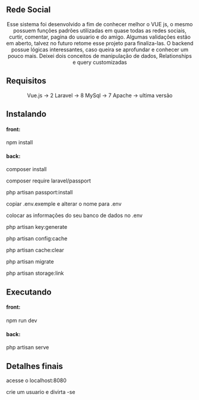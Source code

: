 ## Rede Social

<p align="center">
Esse sistema foi desenvolvido a fim de conhecer melhor o VUE js, o mesmo possuem funções padrões utilizadas em quase todas as redes sociais, curtir, comentar, pagina do usuario e do amigo. Algumas validações estão em aberto, talvez no futuro retome esse projeto para finaliza-las. O backend possue lógicas interessantes, caso queira se aprofundar e conhecer um pouco mais. Deixei dois conceitos de manipulação de dados, Relationships e query customizadas 
</p>

## Requisitos

<p align="center">
    Vue.js    -> 2
    Laravel   -> 8
    MySql     -> 7
    Apache    -> ultima versão
</p>


## Instalando
<p><h4>front:</h4></p>
<p>npm install</p>
<p><h4>back:</h4></p>
<p>composer install</p>
<p>composer require laravel/passport</p>
<p>php artisan passport:install</p>
<p>copiar .env.exemple e alterar o nome para .env</p>
<p>colocar as informações do seu banco de dados no .env</p>
<p>php artisan key:generate</p>
<p>php artisan config:cache</p>
<p>php artisan cache:clear</p>
<p>php artisan migrate</p>
<p>php artisan storage:link</p>


## Executando

<p><h4>front:</h4></p>
<p>npm run dev</p>
<p><h4>back:</h4></p>
<p>php artisan serve</p>

## Detalhes finais 

<p>acesse o localhost:8080</p>
<p>crie um usuario e divirta -se</p>





